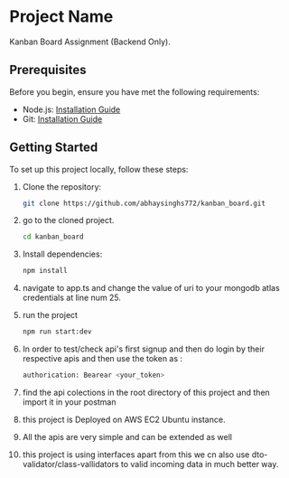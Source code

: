 # Project Name

Kanban Board Assignment (Backend Only).

## Prerequisites

Before you begin, ensure you have met the following requirements:

- Node.js: [Installation Guide](https://nodejs.org/)
- Git: [Installation Guide](https://git-scm.com/)

## Getting Started

To set up this project locally, follow these steps:

1. Clone the repository:

   ```bash
   git clone https://github.com/abhaysinghs772/kanban_board.git

2. go to the cloned project. 
    ```bash
    cd kanban_board

3. Install dependencies:
    ```bash
    npm install

4. navigate to app.ts and change the value of uri to your mongodb atlas credentials at line num 25.

5. run the project 
    ```bash
    npm run start:dev

6. In order to test/check api's first signup and then do login by their respective apis and then use the token as : 
    ```bash
    authorication: Bearear <your_token>

7. find the api colections in the root directory of this project and then import it in your postman

8. this project is Deployed on AWS EC2 Ubuntu instance. 

9. All the apis are very simple and can be extended as well 

10. this project is using interfaces apart from this we cn also use dto-validator/class-vallidators to valid incoming data in much better way.